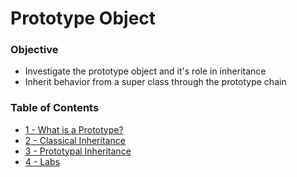 # Prototype Object
### Objective
* Investigate the prototype object and it's role in inheritance
* Inherit behavior from a super class through the prototype chain
  

### Table of Contents
* [1 - What is a Prototype?](1_WhatIsAPrototype.md)
* [2 - Classical Inheritance](2_ClassicalInheritance.md)
* [3 - Prototypal Inheritance](3_PrototypalInheritance.md)
* [4 - Labs](4_Labs.md)

  
